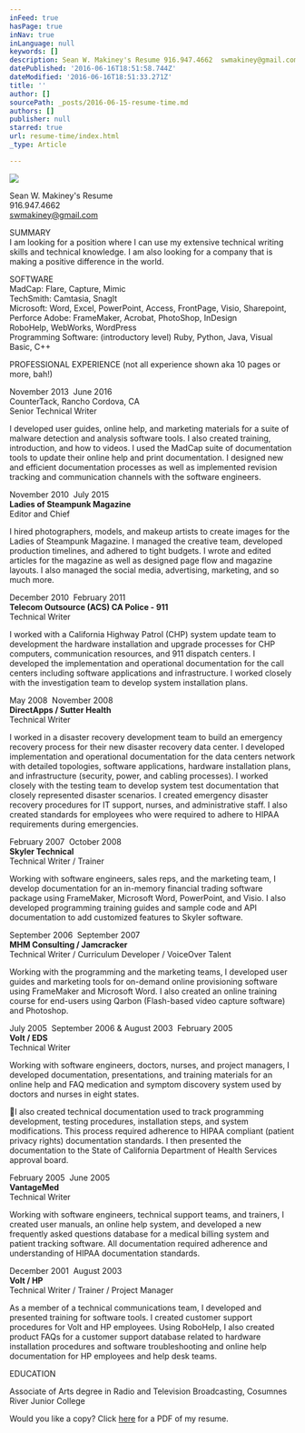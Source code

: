 ```yaml
---
inFeed: true
hasPage: true
inNav: true
inLanguage: null
keywords: []
description: Sean W. Makiney's Resume 916.­947.­4662  swmakiney@gmail.com
datePublished: '2016-06-16T18:51:58.744Z'
dateModified: '2016-06-16T18:51:33.271Z'
title: ''
author: []
sourcePath: _posts/2016-06-15-resume-time.md
authors: []
publisher: null
starred: true
url: resume-time/index.html
_type: Article

---
```

![](https://the-grid-user-content.s3-us-west-2.amazonaws.com/31ea9253-df6d-4987-9688-24e8e715bc39.jpg)

Sean W. Makiney's Resume  
916.­947.­4662   
swmakiney@gmail.com

SUMMARY  
I am looking for a position where I can use my extensive technical writing skills and technical knowledge. I am also looking for a company that is making a positive difference in the world.

SOFTWARE  
MadCap: Flare, Capture, Mimic  
TechSmith: Camtasia, SnagIt  
Microsoft: Word, Excel, PowerPoint, Access, FrontPage, Visio, Sharepoint, Perforce Adobe: FrameMaker, Acrobat, PhotoShop, InDesign  
RoboHelp, WebWorks, WordPress  
Programming Software: (introductory level) Ruby, Python, Java, Visual Basic, C++

PROFESSIONAL EXPERIENCE (not all experience shown aka 10 pages or more, bah!) 

November 2013 ­ June 2016  
CounterTack, Rancho Cordova, CA  
Senior Technical Writer

I developed user guides, online help, and marketing materials for a suite of malware detection and analysis software tools. I also created training, introduction, and how to videos. I used the MadCap suite of documentation tools to update their online help and print documentation. I designed new and efficient documentation processes as well as implemented revision tracking and communication channels with the software engineers. 

November 2010 ­ July 2015  
**Ladies of Steampunk Magazine**  
Editor and Chief

I hired photographers, models, and makeup artists to create images for the Ladies of Steampunk Magazine. I managed the creative team, developed production timelines, and adhered to tight budgets. I wrote and edited articles for the magazine as well as designed page flow and magazine layouts. I also managed the social media, advertising, marketing, and so much more.

December 2010 ­ February 2011  
**Telecom Outsource (ACS) CA Police - 911**  
Technical Writer

I worked with a California Highway Patrol (CHP) system update team to development the hardware installation and upgrade processes for CHP computers, communication resources, and 911 dispatch centers. I developed the implementation and operational documentation for the call centers including software applications and infrastructure. I worked closely with the investigation team to develop system installation plans.

May 2008 ­ November 2008  
**DirectApps / Sutter Health**  
Technical Writer

I worked in a disaster recovery development team to build an emergency recovery process for their new disaster recovery data center. I developed implementation and operational documentation for the data centers network with detailed topologies, software applications, hardware installation plans, and infrastructure (security, power, and cabling processes). I worked closely with the testing team to develop system test documentation that closely represented disaster scenarios. I created emergency disaster recovery procedures for IT support, nurses, and administrative staff. I also created standards for employees who were required to adhere to HIPAA requirements during emergencies.

February 2007 ­ October 2008  
**Skyler Technical**  
Technical Writer / Trainer

Working with software engineers, sales reps, and the marketing team, I develop documentation for an in-­memory financial trading software package using FrameMaker, Microsoft Word, PowerPoint, and Visio. I also developed programming training guides and sample code and API documentation to add customized features to Skyler software.

September 2006 ­ September 2007  
**MHM Consulting / Jamcracker**  
Technical Writer / Curriculum Developer / Voice­Over Talent

Working with the programming and the marketing teams, I developed user guides and marketing tools for on-­demand online provisioning software using FrameMaker and Microsoft Word. I also created an online training course for end­-users using Qarbon (Flash­-based video capture software) and Photoshop.

July 2005 ­ September 2006 & August 2003 ­ February 2005  
**Volt / EDS**  
Technical Writer

Working with software engineers, doctors, nurses, and project managers, I developed documentation, presentations, and training materials for an online help and FAQ medication and symptom discovery system used by doctors and nurses in eight states.

􏰀I also created technical documentation used to track programming development, testing procedures, installation steps, and system modifications. This process required adherence to HIPAA compliant (patient privacy rights) documentation standards. I then presented the documentation to the State of California Department of Health Services approval board. 

February 2005 ­ June 2005  
**VantageMed**  
Technical Writer

Working with software engineers, technical support teams, and trainers, I created user manuals, an online help system, and developed a new frequently asked questions database for a medical billing system and patient tracking software. All documentation required adherence and understanding of HIPAA documentation standards.

December 2001 ­ August 2003  
**Volt / HP**  
Technical Writer / Trainer / Project Manager

As a member of a technical communications team, I developed and presented training for software tools. I created customer support procedures for Volt and HP employees. Using RoboHelp, I also created product FAQs for a customer support database related to hardware installation procedures and software troubleshooting and online help documentation for HP employees and help desk teams.

EDUCATION

Associate of Arts degree in Radio and Television Broadcasting, Cosumnes River Junior College 

Would you like a copy? Click [here][0] for a PDF of my resume.

[0]: https://drive.google.com/file/d/0B_RPYVxVjPyxZlhxOUpjcXNjSmc/view?usp=sharing